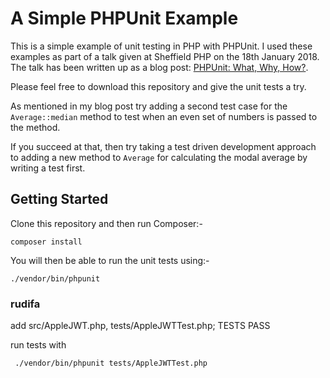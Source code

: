 # A Simple PHPUnit Example

This is a simple example of unit testing in PHP with PHPUnit. I used these examples as part of a talk given at Sheffield PHP on the 18th January 2018. The talk has been written up as a blog post: [PHPUnit: What, Why, How?](https://andy-carter.com/blog/phpunit-what-why-how).

Please feel free to download this repository and give the unit tests a try.

As mentioned in my blog post try adding a second test case for the `Average::median` method to test when an even set of numbers is passed to the method.

If you succeed at that, then try taking a test driven development approach to adding a new method to `Average` for calculating the modal average by writing a test first.

## Getting Started

Clone this repository and then run Composer:-

```
composer install
```

You will then be able to run the unit tests using:-

```
./vendor/bin/phpunit
```

### rudifa

add src/AppleJWT.php, tests/AppleJWTTest.php; TESTS PASS

run tests with

```
 ./vendor/bin/phpunit tests/AppleJWTTest.php
```

